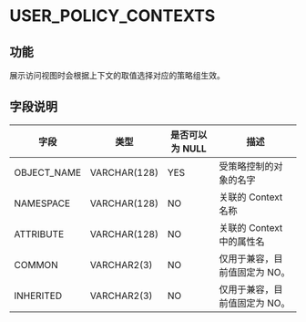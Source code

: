 # USER_POLICY_CONTEXTS

## 功能

展示访问视图时会根据上下文的取值选择对应的策略组生效。

## 字段说明

| 字段 | 类型 | 是否可以为 NULL | 描述 |
| --- | --- | --- | --- |
| OBJECT_NAME | VARCHAR(128) | YES | 受策略控制的对象的名字 |
| NAMESPACE | VARCHAR(128) | NO | 关联的 Context 名称 |
| ATTRIBUTE | VARCHAR(128) | NO | 关联的 Context 中的属性名 |
| COMMON | VARCHAR2(3) | NO | 仅用于兼容，目前值固定为 NO。 |
| INHERITED | VARCHAR2(3) | NO | 仅用于兼容，目前值固定为 NO。 |
